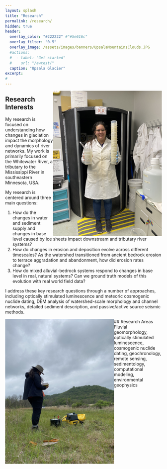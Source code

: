 ```yaml
---
layout: splash
title: "Research"
permalink: /research/
hidden: true
header:
  overlay_color: "#222222" #"#5e616c"
  overlay_filter: "0.5"
  overlay_image: /assets/images/banners/UpsalaMountainsClouds.JPG
  #actions:
  #  - label: "Get started"
  #    url: "/awtest/"
  caption: "Upsala Glacier"
excerpt:
#         
---
```

<img style= "float: right;" alt="" src="/assets/images/banners/IMG_2277.JPG" alt="OSL Lab Aftermath" width="350px">

## Research Interests

My research is focused on understanding how changes in glaciation impact the morphology and dynamics of river networks. My work is primarily focused on the Whitewater River, a tributary to the Mississippi River in southeastern Minnesota, USA.

My research is centered around three main questions:
1. How do the changes in water and sediment supply and changes in base level caused by ice sheets impact downstream and tributary river systems?
2. How do changes in erosion and deposition evolve across different timescales?
As the watershed transitioned from ancient bedrock erosion to terrace aggradation and abandonment, how did erosion rates change?
3. How do mixed alluvial-bedrock systems respond to changes in base level in real, natural systems? Can we ground truth models of this evolution with real world field data?

I address these key research questions through a number of approaches, including optically stimulated luminescence and meteoric cosmogenic nuclide dating, DEM analysis of watershed-scale morphology and channel networks, detailed sediment description, and passive/active source seismic methods.

<img align="left" src="/assets/images/banners/IMG_0211.JPG" alt="Seismic Refraction" width="350px">
## Research Areas
Fluvial geomorphology, optically stimulated luminescence, cosmogenic nuclide dating, geochronology, remote sensing, sedimentology, computational modeling, environmental geophysics
